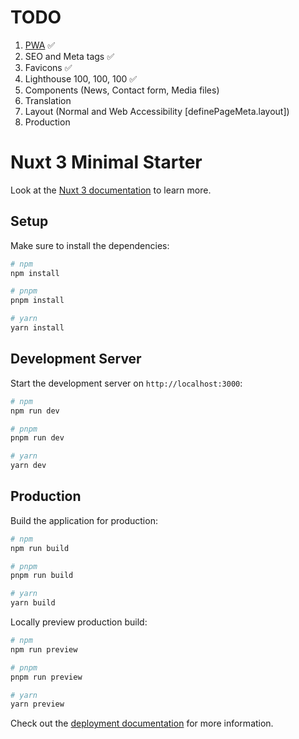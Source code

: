 # TODO

<!-- TODO README.md -->

1. [PWA](https://pwa.nuxtjs.org/) ✅
2. SEO and Meta tags ✅
3. Favicons ✅
4. Lighthouse 100, 100, 100 ✅
5. Components (News, Contact form, Media files)
6. Translation
7. Layout (Normal and Web Accessibility [definePageMeta.layout])
8. Production

# Nuxt 3 Minimal Starter

Look at the [Nuxt 3 documentation](https://nuxt.com/docs/getting-started/introduction) to learn
more.

## Setup

Make sure to install the dependencies:

```bash
# npm
npm install

# pnpm
pnpm install

# yarn
yarn install
```

## Development Server

Start the development server on `http://localhost:3000`:

```bash
# npm
npm run dev

# pnpm
pnpm run dev

# yarn
yarn dev
```

## Production

Build the application for production:

```bash
# npm
npm run build

# pnpm
pnpm run build

# yarn
yarn build
```

Locally preview production build:

```bash
# npm
npm run preview

# pnpm
pnpm run preview

# yarn
yarn preview
```

Check out the [deployment documentation](https://nuxt.com/docs/getting-started/deployment) for more
information.
